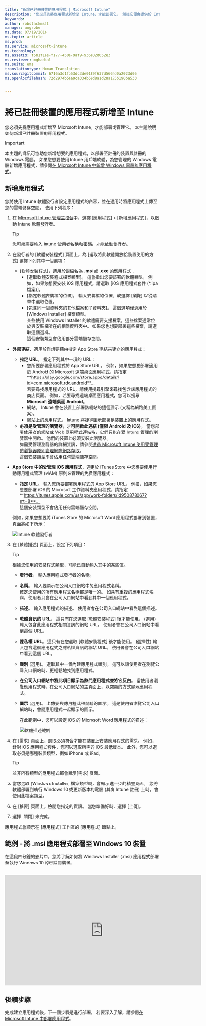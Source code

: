 ```yaml
---
title: "新增已註冊裝置的應用程式 | Microsoft Intune"
description: "您必須先將應用程式新增至 Intune，才能部署它。 然後它便會提供於 Intune 主控台中，您可以在其中加以部署和管理。"
keywords: 
author: robstackmsft
manager: angrobe
ms.date: 07/19/2016
ms.topic: article
ms.prod: 
ms.service: microsoft-intune
ms.technology: 
ms.assetid: f5b1f1ae-f177-450a-9af9-936a02d052e3
ms.reviewer: mghadial
ms.suite: ems
translationtype: Human Translation
ms.sourcegitcommit: 6716a3d1fb53dc3de0189f637d5664d0a2023d05
ms.openlocfilehash: 72d2974b5aa9ca334b59d8a1d28a175b190ba533


---
```


# 將已註冊裝置的應用程式新增至 Intune

您必須先將應用程式新增至 Microsoft Intune，才能部署或管理它。 本主題說明如何新增已註冊裝置的應用程式。


> [!IMPORTANT]
> 本主題的資訊可協助您新增想要的應用程式，以部署至註冊的裝置與註冊的 Windows 電腦。 如果您想要使用 Intune 用戶端軟體，為您管理的 Windows 電腦新增應用程式，請參閱[在 Microsoft Intune 中新增 Windows 電腦的應用程式](add-apps-for-windows-pcs-in-microsoft-intune.md)。

## 新增應用程式
您將使用 Intune 軟體發行者設定應用程式的內容，並在適用時將應用程式上傳至您的雲端儲存空間。 使用下列程序：

1.  在 [Microsoft Intune 管理主控台](https://manage.microsoft.com)中，選擇 [應用程式] &gt; [新增應用程式]，以啟動 Intune 軟體發行者。

    > [!TIP]
    > 您可能需要輸入 Intune 使用者名稱和密碼，才能啟動發行者。

2.  在發行者的 [軟體安裝程式] 頁面上，為 [選取將此軟體開放給裝置使用的方式] 選擇下列其中一個選項：
    - [軟體安裝程式]，適用於副檔名為 **.msi** 或 **.exe** 的應用程式︰
        - [選取軟體安裝程式檔案類型]。 這會指出您要部署的軟體類型。 例如，如果您想要安裝 iOS 應用程式，請選取 [iOS 應用程式套件 (*.ipa 檔案)]。
        - [指定軟體安裝檔的位置]。 輸入安裝檔的位置，或選擇 [瀏覽] 以從清單中選取位置。
        - [包含同一個資料夾的其他檔案和子資料夾]。 這個選項僅適用於 [Windows Installer] 檔案類型。<br>某些使用 Windows Installer 的軟體需要支援檔案，這些檔案通常位於與安裝檔所在的相同資料夾中。 如果您也想要部署這些檔案，請選取這個選項。<br>這個安裝類型會佔用部分雲端儲存空間。

  -   **外部連結**，適用於您想要藉由指定 App Store 連結來建立的應用程式：

        - **指定 URL**。 指定下列其中一項的 URL︰
            - 您所要部署應用程式的 App Store URL。 例如，如果您想要部署適用於 Android 的 Microsoft 遠端桌面應用程式，請指定 **https://play.google.com/store/apps/details?id=com.microsoft.rdc.android**。<br>若要尋找應用程式的 URL，請使用搜尋引擎來尋找包含該應用程式的商店頁面。 例如，若要尋找遠端桌面應用程式，您可以搜尋 **Microsoft 遠端桌面 Android**。
            - 網站。 Intune 會在裝置上部署該網站的捷徑圖示 (又稱為網路美工圖案)。
            - 網站上的應用程式。 Intune 將捷徑圖示部署到裝置上的應用程式。
        - **必須是受管理的瀏覽器，才可開啟此連結 (僅限 Android 及 iOS)**。 當您部署使用者的網站或 Web 應用程式連結時，它們只能在受 Intune 管理的瀏覽器中開啟。 他們的裝置上必須安裝此瀏覽器。<br>如需受管理瀏覽器的詳細資訊，請參閱[透過 Microsoft Intune 使用受管理的瀏覽器原則管理網際網路存取](manage-internet-access-using-managed-browser-policies.md)。<br>這個安裝類型不會佔用任何雲端儲存空間。

  -   **App Store 中的受管理 iOS 應用程式**，適用於 iTunes Store 中您想要使用行動應用程式管理 (MAM) 原則來管理的免費應用程式︰

        - **指定 URL**。 輸入您所要部署應用程式的 App Store URL。 例如，如果您想要部署 iOS 的 Microsoft 工作資料夾應用程式，請指定 **https://itunes.apple.com/us/app/work-folders/id950878067?mt=8**。<br>這個安裝類型不會佔用任何雲端儲存空間。

        例如，如果您想要將 iTunes Store 的 Microsoft Word 應用程式部署到裝置，頁面將如下所示︰

        ![Intune 軟體發行者](./media/publisher-for-mobile.png)

3.  在 [軟體描述] 頁面上，設定下列項目：

    > [!TIP]
    > 根據您使用的安裝程式類型，可能已自動輸入其中的某些值。

    - **發行者**。 輸入應用程式發行者的名稱。
    - **名稱**。 輸入要顯示在公司入口網站中的應用程式名稱。<br>確定您使用的所有應用程式名稱都是唯一的。 如果有重複的應用程式名稱，使用者只會在公司入口網站中看到其中一個應用程式。
    - **描述**。 輸入應用程式的描述。 使用者會在公司入口網站中看到這個描述。
    - **軟體資訊的 URL**。 這只有在您選取 [軟體安裝程式] 後才能使用。 (選用) 輸入包含此應用程式相關資訊的網站 URL。 使用者會在公司入口網站中看到這個 URL。
    - **隱私權 URL**。 這只有在您選取 [軟體安裝程式] 後才能使用。 (選擇性) 輸入包含這個應用程式之隱私權資訊的網站 URL。 使用者會在公司入口網站中看到這個 URL。
    - **類別** (選用)。 選取其中一個內建應用程式類別。 這可以讓使用者在瀏覽公司入口網站時，更輕鬆地找到應用程式。
    - **在公司入口網站中將此項目顯示為熱門應用程式並將它反白**。 當使用者瀏覽應用程式時，在公司入口網站的主頁面上，以突顯的方式顯示應用程式。
    - **圖示** (選用)。 上傳要與應用程式相關聯的圖示。 這是使用者瀏覽公司入口網站時，會隨應用程式一起顯示的圖示。

        在此範例中，您可以設定 iOS 的 Microsoft Word 應用程式的描述︰

        ![軟體描述範例](./media/ios-software-description.png)

4.  在 [需求] 頁面上，選取必須符合才能在裝置上安裝應用程式的需求。 例如，針對 iOS 應用程式套件，您可以選取所需的 iOS 最低版本。 此外，您可以選取必須是哪種裝置類型，例如 iPhone 或 iPad。

    > [!TIP]
    > 並非所有類型的應用程式都會顯示[需求] 頁面。

5.  當您選取 [Windows Installer] 檔案類型時，會顯示進一步的精靈頁面。 您將軟體部署到執行 Windows 10 或更新版本的電腦 (其向 Intune 註冊) 上時，會使用此檔案類型。

6.  在 [摘要] 頁面上，檢閱您指定的資訊。 當您準備好時，選擇 [上傳]。

7.  選擇 [關閉] 來完成。

應用程式會顯示在 [應用程式] 工作區的 [應用程式] 節點上。

## 範例 - 將 .msi 應用程式部署至 Windows 10 裝置
在這段四分鐘的影片中，您將了解如何將 Windows Installer (.msi) 應用程式部署至執行 Windows 10 的已註冊裝置。<br><br>

<iframe src="https://channel9.msdn.com/Series/How-to-Control-the-Uncontrolled/6--How-to-Deploy-MSI-Applications-to-Windows-10-Using-Intune-and-Mobile-Device-Management-MDM/player" width="640" height="360" allowFullScreen frameBorder="0"></iframe>

## 後續步驟

完成建立應用程式後，下一個步驟是進行部署。 若要深入了解，請參閱[在 Microsoft Intune 中部署應用程式](deploy-apps.md)。



<!--HONumber=Jul16_HO4-->


